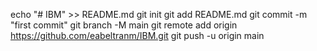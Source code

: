echo "# IBM" >> README.md
git init
git add README.md
git commit -m "first commit"
git branch -M main
git remote add origin https://github.com/eabeltranm/IBM.git
git push -u origin main
